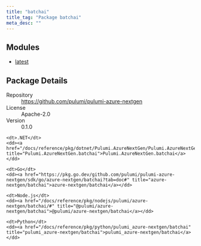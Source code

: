 ```yaml
---
title: "batchai"
title_tag: "Package batchai"
meta_desc: ""
---
```


<!-- WARNING: this file was generated by Pulumi Docs Generator. -->
<!-- Do not edit by hand unless you're certain you know what you are doing! -->



<h2 id="modules">Modules</h2>
<ul class="api">
    <li><a href="latest/" title="latest"><span class="symbol module"></span>latest</a></li>
</ul>

<h2 id="package-details">Package Details</h2>
<dl class="package-details">
	<dt>Repository</dt>
	<dd><a href="https://github.com/pulumi/pulumi-azure-nextgen">https://github.com/pulumi/pulumi-azure-nextgen</a></dd>
	<dt>License</dt>
	<dd>Apache-2.0</dd>
	<dt>Version</dt>
	<dd>0.1.0</dd>
</dl>



<dl class="tabular">

    <dt>.NET</dt>
    <dd><a href="/docs/reference/pkg/dotnet/Pulumi.AzureNextGen/Pulumi.AzureNextGen.batchai.html" title="Pulumi.AzureNextGen.batchai">Pulumi.AzureNextGen.batchai</a></dd>

    <dt>Go</dt>
    <dd><a href="https://pkg.go.dev/github.com/pulumi/pulumi-azure-nextgen/sdk/go/azure-nextgen/batchai?tab=doc#" title="azure-nextgen/batchai">azure-nextgen/batchai</a></dd>

    <dt>Node.js</dt>
    <dd><a href="/docs/reference/pkg/nodejs/pulumi/azure-nextgen/batchai/#" title="@pulumi/azure-nextgen/batchai">@pulumi/azure-nextgen/batchai</a></dd>

    <dt>Python</dt>
    <dd><a href="/docs/reference/pkg/python/pulumi_azure-nextgen/batchai" title="pulumi_azure-nextgen/batchai">pulumi_azure-nextgen/batchai</a></dd>

</dl>

